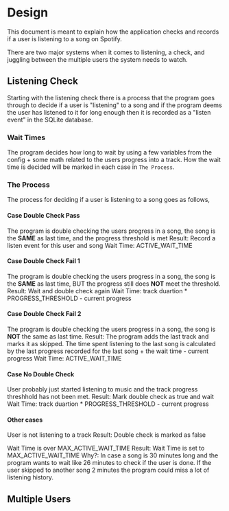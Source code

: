 # Design

This document is meant to explain how the application checks and records if a user is listening to a song on Spotify.

There are two major systems when it comes to listening, a check, and juggling between the multiple users the system needs to watch.

## Listening Check

Starting with the listening check there is a process that the program goes through to decide if a user is "listening" to a song and if the program deems the user has listened to it for long enough then it is recorded as a "listen event" in the SQLite database.

### Wait Times

The program decides how long to wait by using a few variables from the config + some math related to the users progress into a track.
How the wait time is decided will be marked in each case in `The Process`.

### The Process

The process for deciding if a user is listening to a song goes as follows,

#### Case Double Check Pass
The program is double checking the users progress in a song, the song is the __SAME__ as last time, and the progress threshold is met
    Result: Record a listen event for this user and song
    Wait Time: ACTIVE_WAIT_TIME

#### Case Double Check Fail 1
The program is double checking the users progress in a song, the song is the __SAME__ as last time, BUT the progress still does __NOT__ meet the threshold.
    Result: Wait and double check again
    Wait Time: track duartion * PROGRESS_THRESHOLD - current progress

#### Case Double Check Fail 2
The program is double checking the users progress in a song, the song is __NOT__ the same as last time.
    Result: The program adds the last track and marks it as skipped. The time spent listening to the last song is calculated by the last progress recorded for the last song + the wait time - current progress
    Wait Time: ACTIVE_WAIT_TIME

#### Case No Double Check
User probably just started listening to music and the track progress threshhold has not been met.
    Result: Mark double check as true and wait
    Wait Time: track duartion * PROGRESS_THRESHOLD - current progress

#### Other cases
User is not listening to a track
    Result: Double check is marked as false

Wait Time is over MAX_ACTIVE_WAIT_TIME
    Result: Wait Time is set to MAX_ACTIVE_WAIT_TIME
    Why?: In case a song is 30 minutes long and the program wants to wait like 26 minutes to check if the user is done. If the user skipped to another song 2 minutes the program could miss a lot of listening history.


## Multiple Users








